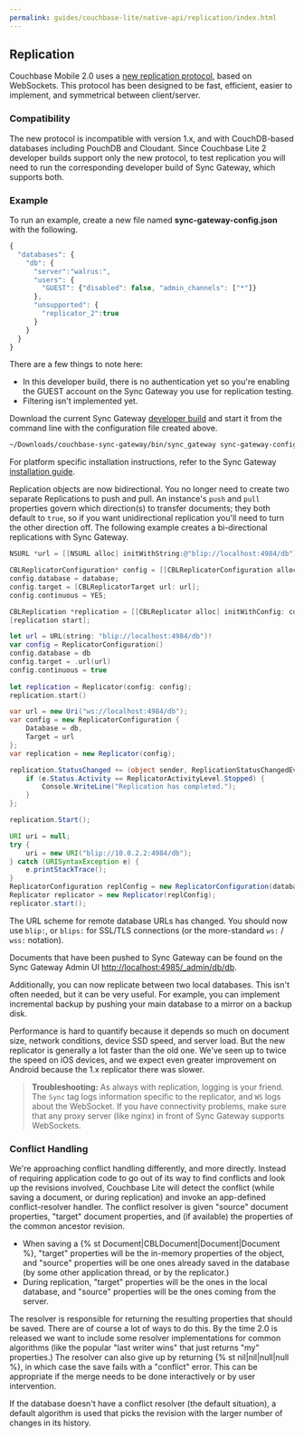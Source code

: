 ```yaml
---
permalink: guides/couchbase-lite/native-api/replication/index.html
---
```


<block class="all" />

## Replication

Couchbase Mobile 2.0 uses a [new replication protocol](https://github.com/couchbase/couchbase-lite-core/wiki/Replication-Protocol), based on WebSockets. This protocol has been designed to be fast, efficient, easier to implement, and symmetrical between client/server.

### Compatibility

The new protocol is incompatible with version 1.x, and with CouchDB-based databases including PouchDB and Cloudant. Since Couchbase Lite 2 developer builds support only the new protocol, to test replication you will need to run the corresponding developer build of Sync Gateway, which supports both.

### Example

To run an example, create a new file named **sync-gateway-config.json** with the following.

```javascript
{
  "databases": {
    "db": {
      "server":"walrus:",
      "users": {
        "GUEST": {"disabled": false, "admin_channels": ["*"]}
      },
      "unsupported": {
        "replicator_2":true
      }
    }
  }
}
```

There are a few things to note here:

- In this developer build, there is no authentication yet so you're enabling the GUEST account on the Sync Gateway you use for replication testing.
- Filtering isn't implemented yet.

Download the current Sync Gateway [developer build](../../whatsnew.html) and start it from the command line with the configuration file created above.

```bash
~/Downloads/couchbase-sync-gateway/bin/sync_gateway sync-gateway-config.json
```

For platform specific installation instructions, refer to the Sync Gateway [installation guide](../../../current/installation/sync-gateway/index.html).

Replication objects are now bidirectional. You no longer need to create two separate Replications to push and pull. An instance's `push` and `pull` properties govern which direction(s) to transfer documents; they both default to `true`, so if you want unidirectional replication you'll need to turn the other direction off. The following example creates a bi-directional replications with Sync Gateway.

<block class="objc" />

```objectivec
NSURL *url = [[NSURL alloc] initWithString:@"blip://localhost:4984/db"];

CBLReplicatorConfiguration* config = [[CBLReplicatorConfiguration alloc] init];
config.database = database;
config.target = [CBLReplicatorTarget url: url];
config.continuous = YES;

CBLReplication *replication = [[CBLReplicator alloc] initWithConfig: config];
[replication start];
```

<block class="swift" />

```swift
let url = URL(string: "blip://localhost:4984/db")!
var config = ReplicatorConfiguration()
config.database = db
config.target = .url(url)
config.continuous = true
        
let replication = Replicator(config: config);
replication.start()
```

<block class="csharp" />

```c#
var url = new Uri("ws://localhost:4984/db");
var config = new ReplicatorConfiguration {
    Database = db,
    Target = url
};
var replication = new Replicator(config);

replication.StatusChanged += (object sender, ReplicationStatusChangedEventArgs e) => {
	if (e.Status.Activity == ReplicatorActivityLevel.Stopped) {
		Console.WriteLine("Replication has completed.");
	}
};

replication.Start();
```

<block class="java" />

```java
URI uri = null;
try {
	uri = new URI("blip://10.0.2.2:4984/db");
} catch (URISyntaxException e) {
	e.printStackTrace();
}
ReplicatorConfiguration replConfig = new ReplicatorConfiguration(database, uri);
Replicator replicator = new Replicator(replConfig);
replicator.start();
```

<block class="all" />

The URL scheme for remote database URLs has changed. You should now use `blip:`, or `blips:` for SSL/TLS connections (or the more-standard `ws:` / `wss:` notation).

Documents that have been pushed to Sync Gateway can be found on the Sync Gateway Admin UI [http://localhost:4985/_admin/db/db](http://localhost:4985/_admin/db/db).

Additionally, you can now replicate between two local databases. This isn't often needed, but it can be very useful. For example, you can implement incremental backup by pushing your main database to a mirror on a backup disk.

Performance is hard to quantify because it depends so much on document size, network conditions, device SSD speed, and server load. But the new replicator is generally a lot faster than the old one. We've seen up to twice the speed on iOS devices, and we expect even greater improvement on Android because the 1.x replicator there was slower.

> **Troubleshooting:** As always with replication, logging is your friend. The `Sync` tag logs information specific to the replicator, and `WS` logs about the WebSocket. If you have connectivity problems, make sure that any proxy server (like nginx) in front of Sync Gateway supports WebSockets.

<block class="all" />

### Conflict Handling

We're approaching conflict handling differently, and more directly. Instead of requiring application code to go out of its way to find conflicts and look up the revisions involved, Couchbase Lite will detect the conflict (while saving a document, or during replication) and invoke an app-defined conflict-resolver handler. The conflict resolver is given "source" document properties, "target" document properties, and (if available) the properties of the common ancestor revision.

* When saving a {% st Document|CBLDocument|Document|Document %}, "target" properties will be the in-memory properties of the object, and "source" properties will be one ones already saved in the database (by some other application thread, or by the replicator.)
* During replication, "target" properties will be the ones in the local database, and "source" properties will be the ones coming from the server.

The resolver is responsible for returning the resulting properties that should be saved. There are of course a lot of ways to do this. By the time 2.0 is released we want to include some resolver implementations for common algorithms (like the popular "last writer wins" that just returns "my" properties.) The resolver can also give up by returning {% st nil|nil|null|null %}, in which case the save fails with a "conflict" error. This can be appropriate if the merge needs to be done interactively or by user intervention.

If the database doesn't have a conflict resolver (the default situation), a default algorithm is used that picks the revision with the larger number of changes in its history.
